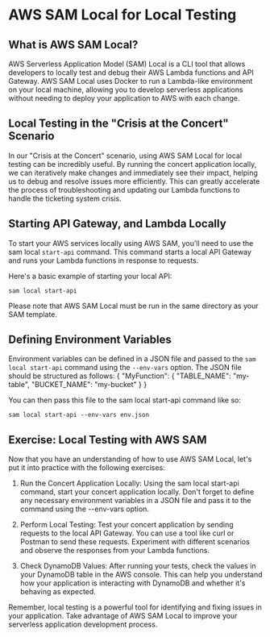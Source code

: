 # AWS SAM Local for Local Testing
## What is AWS SAM Local?
AWS Serverless Application Model (SAM) Local is a CLI tool that allows developers to locally test and debug their AWS Lambda functions and API Gateway. AWS SAM Local uses Docker to run a Lambda-like environment on your local machine, allowing you to develop serverless applications without needing to deploy your application to AWS with each change.
## Local Testing in the "Crisis at the Concert" Scenario
In our "Crisis at the Concert" scenario, using AWS SAM Local for local testing can be incredibly useful. By running the concert application locally, we can iteratively make changes and immediately see their impact, helping us to debug and resolve issues more efficiently. This can greatly accelerate the process of troubleshooting and updating our Lambda functions to handle the ticketing system crisis.
## Starting API Gateway, and Lambda  Locally
To start your AWS services locally using AWS SAM, you'll need to use the sam local `start-api` command. This command starts a local API Gateway and runs your Lambda functions in response to requests.

Here's a basic example of starting your local API:
```
sam local start-api
```
Please note that AWS SAM Local must be run in the same directory as your SAM template.
## Defining Environment Variables
Environment variables can be defined in a JSON file and passed to the `sam local start-api` command using the `--env-vars` option. The JSON file should be structured as follows:
{
  "MyFunction": {
    "TABLE_NAME": "my-table",
    "BUCKET_NAME": "my-bucket"
  }
}

You can then pass this file to the sam local start-api command like so:
```
sam local start-api --env-vars env.json
```
## Exercise: Local Testing with AWS SAM
Now that you have an understanding of how to use AWS SAM Local, let's put it into practice with the following exercises:

1. Run the Concert Application Locally: Using the sam local start-api command, start your concert application locally. Don't forget to define any necessary environment variables in a JSON file and pass it to the command using the --env-vars option.

2. Perform Local Testing: Test your concert application by sending requests to the local API Gateway. You can use a tool like curl or Postman to send these requests. Experiment with different scenarios and observe the responses from your Lambda functions.

3. Check DynamoDB Values: After running your tests, check the values in your DynamoDB table in the AWS console. This can help you understand how your application is interacting with DynamoDB and whether it's behaving as expected.

Remember, local testing is a powerful tool for identifying and fixing issues in your application. Take advantage of AWS SAM Local to improve your serverless application development process.